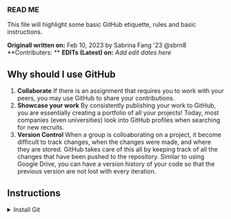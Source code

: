 ### READ ME 
This file will highlight some basic GitHub etiquette, rules and basic instructions.

**Originall written on:** Feb 10, 2023 by Sabrina Fang '23 @sbrn8
**Contributers: **
**EDITs (Latest) on:** *Add edit dates here*

## Why should I use GitHub
1. **Collaborate** If there is an assignment that requires you to work with your peers, you may use GitHub to share your contributions.
2. **Showcase your work** By consistently publishing your work to GitHub, you are essentially creating a portfolio of all your projects! Today, most companies (even universities) look into GitHub profiles when searching for new recruits. 
3. **Version Control** When a group is colloaborating on a project, it become difficult to track changes, when the changes were made, and where they are stored. GitHub takes care of this all by keeping track of all the changes that have been pushed to the repository. Similar to using Google Drive,  you can have a version history of your code so that the previous version are not lost with every iteration. 

## Instructions

<details><summary>Install Git</summary>
  #### HELLO
  
  </p>
</details>
  
